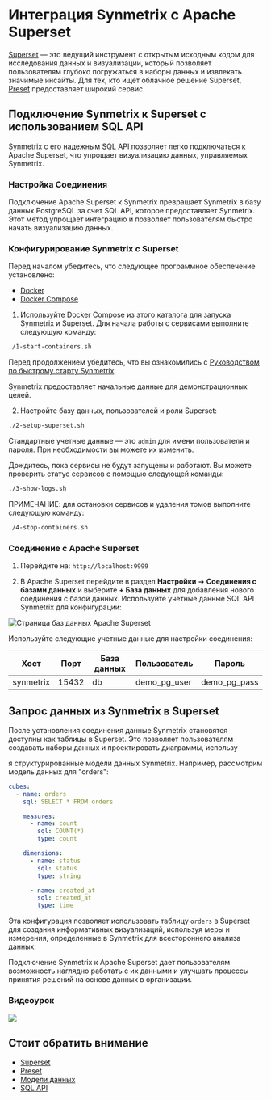 # Интеграция Synmetrix с Apache Superset

[Superset](https://superset.apache.org/) — это ведущий инструмент с открытым исходным кодом для исследования данных и визуализации, который позволяет пользователям глубоко погружаться в наборы данных и извлекать значимые инсайты. Для тех, кто ищет облачное решение Superset, [Preset](https://preset.io) предоставляет широкий сервис.

## Подключение Synmetrix к Superset с использованием SQL API

Synmetrix с его надежным SQL API позволяет легко подключаться к Apache Superset, что упрощает визуализацию данных, управляемых Synmetrix.

### Настройка Соединения

Подключение Apache Superset к Synmetrix превращает Synmetrix в базу данных PostgreSQL за счет SQL API, которое предоставляет Synmetrix. Этот метод упрощает интеграцию и позволяет пользователям быстро начать визуализацию данных.

### Конфигурирование Synmetrix с Superset

Перед началом убедитесь, что следующее программное обеспечение установлено:
  - [Docker](https://docs.docker.com/install)
  - [Docker Compose](https://docs.docker.com/compose/install)


1. Используйте Docker Compose из этого каталога для запуска Synmetrix и Superset. Для начала работы с сервисами выполните следующую команду:

```bash
./1-start-containers.sh
```

Перед продолжением убедитесь, что вы ознакомились с [Руководством по быстрому старту Synmetrix](https://docs.synmetrix.org/docs/quickstart#step-3-explore-synmetrix).

Synmetrix предоставляет начальные данные для демонстрационных целей.

2. Настройте базу данных, пользователей и роли Superset:

```bash
./2-setup-superset.sh
```

Стандартные учетные данные — это `admin` для имени пользователя и пароля. При необходимости вы можете их изменить.

Дождитесь, пока сервисы не будут запущены и работают. Вы можете проверить статус сервисов с помощью следующей команды:

```bash
./3-show-logs.sh
```

ПРИМЕЧАНИЕ: для остановки сервисов и удаления томов выполните следующую команду:

```bash
./4-stop-containers.sh
```

### Соединение с Apache Superset

1. Перейдите на: `http://localhost:9999`

2. В Apache Superset перейдите в раздел **Настройки -> Соединения с базами данных** и выберите **+ База данных** для добавления нового соединения с базой данных. Используйте учетные данные SQL API Synmetrix для конфигурации:

![Страница баз данных Apache Superset](https://ucarecdn.com/ac22a3f4-302e-4986-a116-c13cc6f5887d/-/preview/1000x574/)

Используйте следующие учетные данные для настройки соединения:

| Хост      | Порт  | База данных | Пользователь         | Пароль                |
|-----------|-------|-------------|----------------------|-----------------------|
| synmetrix | 15432 | db          | demo_pg_user         | demo_pg_pass          |

## Запрос данных из Synmetrix в Superset

После установления соединения данные Synmetrix становятся доступны как таблицы в Superset. Это позволяет пользователям создавать наборы данных и проектировать диаграммы, использу

я структурированные модели данных Synmetrix. Например, рассмотрим модель данных для "orders":

```yaml
cubes:
  - name: orders
    sql: SELECT * FROM orders

    measures:
      - name: count
        sql: COUNT(*)
        type: count

    dimensions:
      - name: status
        sql: status
        type: string

      - name: created_at
        sql: created_at
        type: time
```

Эта конфигурация позволяет использовать таблицу `orders` в Superset для создания информативных визуализаций, используя меры и измерения, определенные в Synmetrix для всестороннего анализа данных.

Подключение Synmetrix к Apache Superset дает пользователям возможность наглядно работать с их данными и улучшать процессы принятия решений на основе данных в организации.

### Видеоурок

[![](https://img.youtube.com/vi/TzLy88IAYZo/0.jpg)](https://youtu.be/TzLy88IAYZo)

## Стоит обратить внимание

* [Superset](https://superset.apache.org/)
* [Preset](https://preset.io)
* [Модели данных](https://docs.synmetrix.org/docs/core-concepts/data-models)
* [SQL API](https://docs.synmetrix.org/docs/core-concepts/sql-interface)